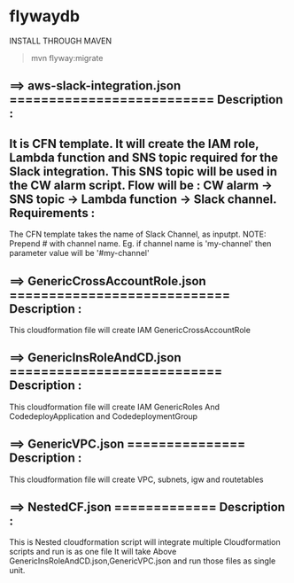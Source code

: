 # flywaydb
INSTALL THROUGH MAVEN
>mvn flyway:migrate


==> aws-slack-integration.json
    ==========================
Description : 
-------------
It is CFN template.
It will create the IAM role, Lambda function and SNS topic required for the Slack integration.
This SNS topic will be used in the CW alarm script.
Flow will be : CW alarm -> SNS topic -> Lambda function -> Slack channel.
Requirements :
-------------
The CFN template takes the name of Slack Channel, as inputpt.
NOTE: Prepend # with channel name. Eg. if channel name is 'my-channel' then parameter value will be '#my-channel'

==> GenericCrossAccountRole.json
    ============================
Description : 
-------------
This cloudformation file will create IAM GenericCrossAccountRole

==> GenericInsRoleAndCD.json
    ===========================
Description : 
-------------
This cloudformation file will create IAM GenericRoles And CodedeployApplication and CodedeploymentGroup

==> GenericVPC.json
    ===============
Description : 
-------------
This cloudformation file will create VPC, subnets, igw and routetables

==> NestedCF.json
    =============
Description : 
-------------
This is Nested cloudformation script will integrate multiple Cloudformation scripts and run is as one file
It will take Above GenericInsRoleAndCD.json,GenericVPC.json and run those files as single unit.
